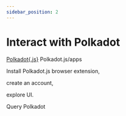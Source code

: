 ```yaml
---
sidebar_position: 2
---
```


# Interact with Polkadot


[Polkadot{.js}](https://polkadot.js.org)
Polkadot.js/apps

Install Polkadot.js browser extension, 

create an account,

explore UI. 

Query Polkadot

